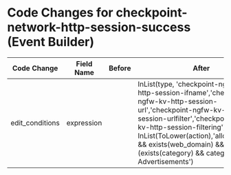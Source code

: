 # Code Changes for checkpoint-network-http-session-success (Event Builder)

| Code Change | Field Name | Before | After |
|-------------|------------|--------|-------|
| edit_conditions | expression |  | InList(type, 'checkpoint-ngfw-kv-http-session-ifname','checkpoint-ngfw-kv-http-session-url','checkpoint-ngfw-kv-http-session-urlfilter','checkpoint-ngfw-kv-http-session-filtering') && InList(ToLower(action),'allow','accept') && exists(web_domain) && not (exists(category) && category='Web Advertisements') |